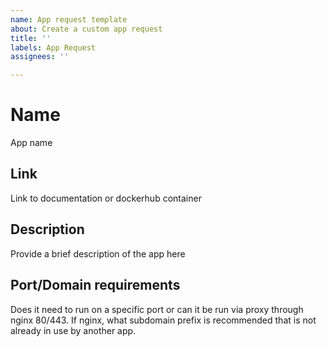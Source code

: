 ```yaml
---
name: App request template
about: Create a custom app request
title: ''
labels: App Request
assignees: ''

---
```


# Name

App name

## Link

Link to documentation or dockerhub container

## Description

Provide a brief description of the app here

## Port/Domain requirements

Does it need to run on a specific port or can it be run via proxy through nginx 80/443. If nginx, what subdomain prefix is recommended that is not already in use by another app.
